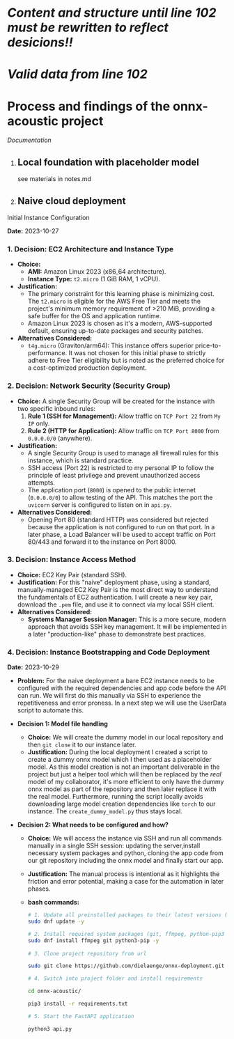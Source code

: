 # ***Content and structure until line 102 must be rewritten to reflect desicions!!***
# ***Valid data from line 102***

# Process and findings of the onnx-acoustic project
*Documentation*

1. ## Local foundation with placeholder model

   see materials in notes.md

2. ## Naive cloud deployment

Initial Instance Configuration

**Date:** 2023-10-27

### 1. Decision: EC2 Architecture and Instance Type

*   **Choice:**
    *   **AMI:** Amazon Linux 2023 (x86_64 architecture).
    *   **Instance Type:** `t2.micro` (1 GiB RAM, 1 vCPU).
*   **Justification:**
    *   The primary constraint for this learning phase is minimizing cost. The `t2.micro` is eligible for the AWS Free Tier and meets the project's minimum memory requirement of >210 MiB, providing a safe buffer for the OS and application runtime.
    *   Amazon Linux 2023 is chosen as it's a modern, AWS-supported default, ensuring up-to-date packages and security patches.
*   **Alternatives Considered:**
    *   `t4g.micro` (Graviton/arm64): This instance offers superior price-to-performance. It was not chosen for this initial phase to strictly adhere to Free Tier eligibility but is noted as the preferred choice for a cost-optimized production deployment.

### 2. Decision: Network Security (Security Group)

*   **Choice:** A single Security Group will be created for the instance with two specific inbound rules:
    1.  **Rule 1 (SSH for Management):** Allow traffic on `TCP Port 22` from `My IP` only.
    2.  **Rule 2 (HTTP for Application):** Allow traffic on `TCP Port 8000` from `0.0.0.0/0` (anywhere).
*   **Justification:**
    *   A single Security Group is used to manage all firewall rules for this instance, which is standard practice.
    *   SSH access (Port 22) is restricted to my personal IP to follow the principle of least privilege and prevent unauthorized access attempts.
    *   The application port (`8000`) is opened to the public internet (`0.0.0.0/0`) to allow testing of the API. This matches the port the `uvicorn` server is configured to listen on in `api.py`.
*   **Alternatives Considered:**
    *   Opening Port 80 (standard HTTP) was considered but rejected because the application is not configured to run on that port. In a later phase, a Load Balancer will be used to accept traffic on Port 80/443 and forward it to the instance on Port 8000.

### 3. Decision: Instance Access Method

*   **Choice:** EC2 Key Pair (standard SSH).
*   **Justification:** For this "naive" deployment phase, using a standard, manually-managed EC2 Key Pair is the most direct way to understand the fundamentals of EC2 authentication. I will create a new key pair, download the `.pem` file, and use it to connect via my local SSH client.
*   **Alternatives Considered:**
    *   **Systems Manager Session Manager:** This is a more secure, modern approach that avoids SSH key management. It will be implemented in a later "production-like" phase to demonstrate best practices.


### 4. Decision: Instance Bootstrapping and Code Deployment

**Date:** 2023-10-29

*   **Problem:** For the naive deployment a bare EC2 instance needs to be configured with the required dependencies and app code before the API can run. 
We will first do this manually via SSH to experience the repetitiveness and error proness. In a next step we will use the UserData script to automate this.

*   **Decision 1: Model file handling**
    *   **Choice:** We will create the dummy model in our local repository and then `git clone` it to our instance later.
    *   **Justification:** During the local deployment I created a script to create a dummy onnx model which I then used as a placeholder model. As this model creation is not an important deliverable in the project but just a helper tool which will then be replaced by the *real* model of my collaborator, it's more efficient to only have the dummy onnx model as part of the repository and then later replace it with the real model. Furthermore, running the script locally avoids downloading large model creation dependencies like `torch` to our instance. The `create_dummy_model.py` thus stays local.

*   **Decision 2: What needs to be configured and how?**
    *   **Choice:** We will access the instance via SSH and run all commands manually in a single SSH session: updating the server,install necessary system packages and python, cloning the app code from our git repository including the onnx model and finally start our app.
    *   **Justification:** The manual process is intentional as it highlights the friction and error potential, making a case for the automation in later phases.

    *   **bash commands:**
        ```bash
        # 1. Update all preinstalled packages to their latest versions (and confirm all occuring dialogs)
        sudo dnf update -y

        # 2. Install required system packages (git, ffmpeg, python-pip3 - Python3.9 is preinstalled on AL2023 AMIs) and confirm all occuring dialogs
        sudo dnf install ffmpeg git python3-pip -y
 
        # 3. Clone project repository from url
        
        sudo git clone https://github.com/dielaenge/onnx-deployment.git
        
        # 4. Switch into project folder and install requirements
        
        cd onnx-acoustic/

        pip3 install -r requirements.txt

        # 5. Start the FastAPI application

        python3 api.py
        ```


